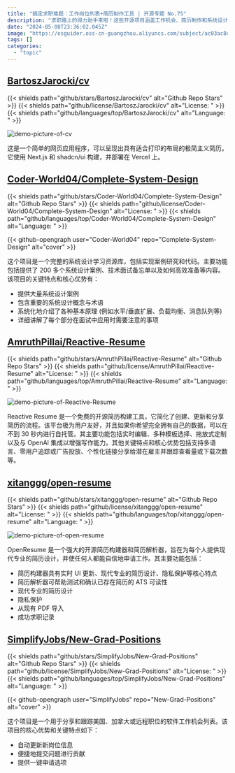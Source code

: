 ```yaml
---
title: "搞定求职难题：工作岗位列表+简历制作工具 | 开源专题 No.75"
description: "求职路上的得力助手来啦！这些开源项目涵盖工作机会、简历制作和系统设计学习，全方位助力你的求职之旅，快一起来看看吧！"
date: "2024-05-08T23:36:02.045Z"
image: "https://osguider.oss-cn-guangzhou.aliyuncs.com/subject/ac03ac8def2c1dac9374a77d12d0ad3d.png"
tags: []
categories:
  - "topic"
---
```


## [BartoszJarocki/cv](https://github.com/BartoszJarocki/cv)

{{< shields path="github/stars/BartoszJarocki/cv" alt="Github Repo Stars" >}} {{< shields path="github/license/BartoszJarocki/cv" alt="License: " >}} {{< shields path="github/languages/top/BartoszJarocki/cv" alt="Language: " >}}

![demo-picture-of-cv](https://picgo-daily.oss-cn-guangzhou.aliyuncs.com/picgo-daily/2024/26f4ecf13ed304c62b71eab977ffbd08.png)

这是一个简单的网页应用程序，可以呈现出具有适合打印的布局的极简主义简历。它使用 Next.js 和 shadcn/ui 构建，并部署在 Vercel 上。
  
## [Coder-World04/Complete-System-Design](https://github.com/Coder-World04/Complete-System-Design)

{{< shields path="github/stars/Coder-World04/Complete-System-Design" alt="Github Repo Stars" >}} {{< shields path="github/license/Coder-World04/Complete-System-Design" alt="License: " >}} {{< shields path="github/languages/top/Coder-World04/Complete-System-Design" alt="Language: " >}}

{{< github-opengraph user="Coder-World04" repo="Complete-System-Design" alt="cover" >}}

这个项目是一个完整的系统设计学习资源库，包括实现案例研究和代码。主要功能包括提供了 200 多个系统设计案例、技术面试备忘单以及如何高效准备等内容。该项目的关键特点和核心优势有：

- 提供大量系统设计案例
- 包含重要的系统设计概念与术语
- 系统化地介绍了各种基本原理 (例如水平/垂直扩展、负载均衡、消息队列等)
- 详细讲解了每个部分在面试中应用时需要注意的事项
  
## [AmruthPillai/Reactive-Resume](https://github.com/AmruthPillai/Reactive-Resume)

{{< shields path="github/stars/AmruthPillai/Reactive-Resume" alt="Github Repo Stars" >}} {{< shields path="github/license/AmruthPillai/Reactive-Resume" alt="License: " >}} {{< shields path="github/languages/top/AmruthPillai/Reactive-Resume" alt="Language: " >}}

![demo-picture-of-Reactive-Resume](https://osguider.oss-cn-guangzhou.aliyuncs.com/subject/34c56633ee767f7d916a30086d60fe4a.jpeg)

Reactive Resume 是一个免费的开源简历构建工具，它简化了创建、更新和分享简历的流程。该平台极为用户友好，并且如果你希望完全拥有自己的数据，可以在不到 30 秒内进行自托管。其主要功能包括实时编辑、多种模板选择、拖放式定制以及与 OpenAI 集成以增强写作能力。其他关键特点和核心优势包括支持多语言、零用户追踪或广告投放、个性化链接分享给潜在雇主并跟踪查看量或下载次数等。
  
## [xitanggg/open-resume](https://github.com/xitanggg/open-resume)

{{< shields path="github/stars/xitanggg/open-resume" alt="Github Repo Stars" >}} {{< shields path="github/license/xitanggg/open-resume" alt="License: " >}} {{< shields path="github/languages/top/xitanggg/open-resume" alt="Language: " >}}

![demo-picture-of-open-resume](https://osguider.oss-cn-guangzhou.aliyuncs.com/subject/a1488e0b5f8aedaf271f378dda49926b.gif)

OpenResume 是一个强大的开源简历构建器和简历解析器，旨在为每个人提供现代专业的简历设计，并使任何人都能自信地申请工作。其主要功能包括：

- 简历构建器具有实时 UI 更新、现代专业的简历设计、隐私保护等核心特点
- 简历解析器可帮助测试和确认已存在简历的 ATS 可读性
- 现代专业的简历设计
- 隐私保护
- 从现有 PDF 导入
- 成功求职记录
  
## [SimplifyJobs/New-Grad-Positions](https://github.com/SimplifyJobs/New-Grad-Positions)

{{< shields path="github/stars/SimplifyJobs/New-Grad-Positions" alt="Github Repo Stars" >}} {{< shields path="github/license/SimplifyJobs/New-Grad-Positions" alt="License: " >}} {{< shields path="github/languages/top/SimplifyJobs/New-Grad-Positions" alt="Language: " >}}

{{< github-opengraph user="SimplifyJobs" repo="New-Grad-Positions" alt="cover" >}}

这个项目是一个用于分享和跟踪美国、加拿大或远程职位的软件工作机会列表。该项目的核心优势和关键特点如下：

- 自动更新新岗位信息
- 便捷地提交问题进行贡献
- 提供一键申请选项
  
